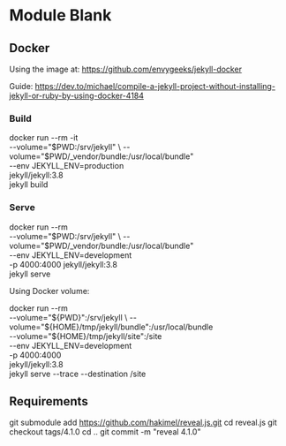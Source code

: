 # Module Blank

## Docker

Using the image at:
https://github.com/envygeeks/jekyll-docker

Guide:
https://dev.to/michael/compile-a-jekyll-project-without-installing-jekyll-or-ruby-by-using-docker-4184


### Build

docker run --rm -it \
    --volume="$PWD:/srv/jekyll" \
    --volume="$PWD/_vendor/bundle:/usr/local/bundle" \
    --env JEKYLL_ENV=production \
    jekyll/jekyll:3.8 \
    jekyll build


### Serve

docker run --rm \
    --volume="$PWD:/srv/jekyll" \
    --volume="$PWD/_vendor/bundle:/usr/local/bundle" \
    --env JEKYLL_ENV=development \
    -p 4000:4000 jekyll/jekyll:3.8 \
    jekyll serve

Using Docker volume:

docker run --rm \
    --volume="${PWD}":/srv/jekyll \
    --volume="${HOME}/tmp/jekyll/bundle":/usr/local/bundle \
    --volume="${HOME}/tmp/jekyll/site":/site \
    --env JEKYLL_ENV=development \
    -p 4000:4000 \
    jekyll/jekyll:3.8 \
    jekyll serve --trace --destination /site


## Requirements

git submodule add https://github.com/hakimel/reveal.js.git
cd reveal.js
git checkout tags/4.1.0
cd ..
git commit -m "reveal 4.1.0"

